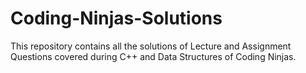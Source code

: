 # Coding-Ninjas-Solutions
This repository contains all the solutions of Lecture and Assignment Questions covered during C++ and Data Structures of Coding Ninjas.
